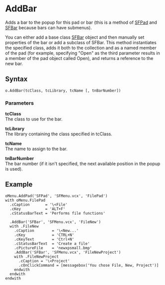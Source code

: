 ﻿# AddBar

Adds a bar to the popup for this pad or bar (this is a method of [SFPad](Class%20SFPad.md) and [SFBar](Class%20SFBar.md) because bars can have submenus).

You can either add a base class [SFBar](Class%20SFBar.md) object and then manually set properties of the bar or add a subclass of SFBar. This method instantiates the specified class, adds it both to the collection and as a named member of the pad (for example, specifying "Open" as the third parameter results in a member of the pad object called Open), and returns a reference to the new bar.

## Syntax

```foxpro
o.AddBar(tcClass, tcLibrary, tcName [, tnBarNumber])
```

### Parameters

**tcClass**  
The class to use for the bar.

**tcLibrary**  
The library containing the class specified in tcClass.

**tcName**  
The name to assign to the bar.

**tnBarNumber**  
The bar number (if it isn't specified, the next available position in the popup is used).

## Example

```foxpro
oMenu.AddPad('SFPad', 'SFMenu.vcx', 'FilePad')
with oMenu.FilePad
  .cCaption       = '\<File'
  .cKey           = 'ALT+F'
  .cStatusBarText = 'Performs file functions'

  .AddBar('SFBar', 'SFMenu.vcx', 'FileNew')
  with .FileNew
    .cCaption        = '\<New...'
    .cKey            = 'CTRL+N'
    .cKeyText        = 'Ctrl+N'
    .cStatusBarText  = 'Create a file'
    .cPictureFile    = 'newxpsmall.bmp'
    .AddBar('SFBar', 'SFMenu.vcx', 'FileNewProject')
    with .FileNewProject
      .cCaption = '\<Project'
      .cOnClickCommand = [messagebox('You chose File, New, Project')]
    endwith
  endwith
endwith
```
